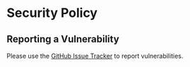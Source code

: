 # Security Policy

## Reporting a Vulnerability

Please use the [GitHub Issue Tracker](https://micahchoo.github.io/awesome-digital-history-South-Asia/issues) to report vulnerabilities.
